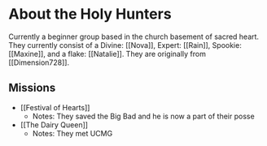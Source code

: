 # About the Holy Hunters

Currently a beginner group based in the church basement of sacred heart. They  currently consist of a Divine: [[Nova]], Expert: [[Rain]], Spookie: [[Maxine]], and a flake: [[Natalie]]. They are originally from [[Dimension728]]. 

## Missions
- [[Festival of Hearts]]
	- Notes: They saved the Big Bad and he is now a part of their posse
- [[The Dairy Queen]]
	- Notes: They met UCMG

